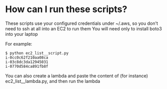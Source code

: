 
# How can I run these scripts?

These scripts use your configured credentials under ~/.aws, so you don't need to ssh at all into an EC2 to run them
You will need only to install boto3 into your laptop

For example: 
```
$ python ec2_list__script.py
i-0cc0c62f210aa08ca
i-03c8dc3da12945031
i-0770d584ca891fb8f
```
You can also create a lambda and paste the content of (for instance) ec2_list__lambda.py, and then run the lambda

